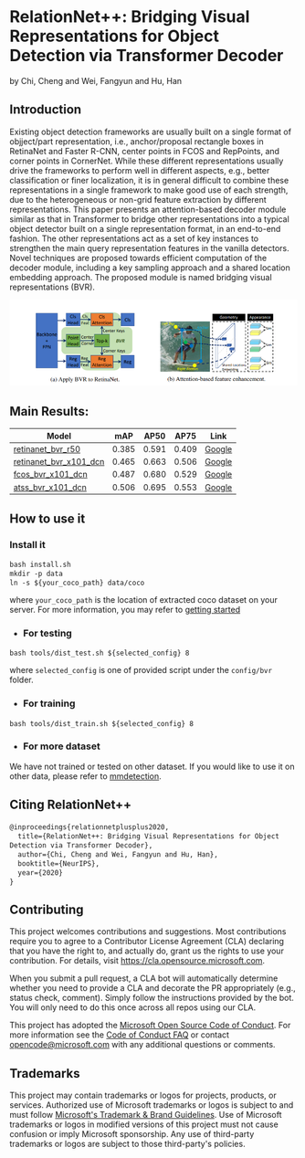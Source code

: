 # RelationNet++: Bridging Visual Representations for Object Detection via Transformer Decoder
by Chi, Cheng and Wei, Fangyun and Hu, Han
## Introduction
Existing object detection frameworks are usually built on a single format of objject/part representation, i.e., anchor/proposal rectangle boxes in RetinaNet and
Faster R-CNN, center points in FCOS and RepPoints, and corner points in CornerNet. While these different representations usually drive the frameworks to perform
well in different aspects, e.g., better classification or finer localization, it is in general difficult to combine these representations in a single framework to make good
use of each strength, due to the heterogeneous or non-grid feature extraction by different representations. This paper presents an attention-based decoder module
similar as that in Transformer to bridge other representations into a typical object detector built on a single representation format, in an end-to-end fashion. The other representations act as a set of key instances to strengthen the main query representation features in the vanilla detectors. Novel techniques are proposed towards efficient computation of the decoder module, including a key sampling approach and a shared location embedding approach. The proposed module is named bridging visual representations (BVR).

<div align="center">
  <img src="demo/rplus.png" width="1178" />
</div>

## Main Results:

|Model|mAP|AP50|AP75|Link|
|----|----|---|---|---|
|[retinanet_bvr_r50](configs/bvr/retinanet_r50_fpn_relation_coco_1x.py)|0.385 |0.591 |0.409|[Google](https://drive.google.com/file/d/1iKygKRi6EmqRsEQgBhJTfToWweVXEltB/view?usp=sharing)|
|[retinanet_bvr_x101_dcn](configs/bvr/retinanet_x101_dcn_fpn_relation_coco_2x.py)|0.465| 0.663| 0.506|[Google](https://drive.google.com/file/d/1YyAG9OAjkeWStGkM5kLy6l95tXEa_E_b/view?usp=sharing)|
|[fcos_bvr_x101_dcn](configs/bvr/fcos_x101_dcn_fpn_relation_coco_2x.py)|0.487| 0.680| 0.529|[Google](https://drive.google.com/file/d/1IT1YBnNLrGQs-Be_drfF2ntEq4OjtCaO/view?usp=sharing)|
|[atss_bvr_x101_dcn](configs/bvr/atss_x101_dcn_fpn_relation_coco_2x.py)|0.506 |0.695| 0.553|[Google](https://drive.google.com/file/d/16kTxTPGIN4O4wFHKhJMdFP_rlZ7eXde9/view?usp=sharing)|
## How to use it
### Install it
```shell
bash install.sh
mkdir -p data 
ln -s ${your_coco_path} data/coco
```
where `your_coco_path` is the location of extracted coco dataset on your server. For more information, you may refer to [getting started](https://github.com/open-mmlab/mmdetection/blob/master/docs/get_started.md)
- ### For testing
```shell
bash tools/dist_test.sh ${selected_config} 8
```
where `selected_config` is one of provided script under the `config/bvr` folder.
- ### For training
```shell
bash tools/dist_train.sh ${selected_config} 8
```
- ### For more dataset
We have not trained or tested on other dataset. If you would like to use it on other data, please refer to [mmdetection](https://github.com/open-mmlab/mmdetection/blob/master/docs/1_exist_data_model.md).
## Citing RelationNet++

```
@inproceedings{relationnetplusplus2020,
  title={RelationNet++: Bridging Visual Representations for Object Detection via Transformer Decoder},
  author={Chi, Cheng and Wei, Fangyun and Hu, Han},
  booktitle={NeurIPS},
  year={2020}
}
```

## Contributing

This project welcomes contributions and suggestions.  Most contributions require you to agree to a
Contributor License Agreement (CLA) declaring that you have the right to, and actually do, grant us
the rights to use your contribution. For details, visit https://cla.opensource.microsoft.com.

When you submit a pull request, a CLA bot will automatically determine whether you need to provide
a CLA and decorate the PR appropriately (e.g., status check, comment). Simply follow the instructions
provided by the bot. You will only need to do this once across all repos using our CLA.

This project has adopted the [Microsoft Open Source Code of Conduct](https://opensource.microsoft.com/codeofconduct/).
For more information see the [Code of Conduct FAQ](https://opensource.microsoft.com/codeofconduct/faq/) or
contact [opencode@microsoft.com](mailto:opencode@microsoft.com) with any additional questions or comments.

## Trademarks

This project may contain trademarks or logos for projects, products, or services. Authorized use of Microsoft 
trademarks or logos is subject to and must follow 
[Microsoft's Trademark & Brand Guidelines](https://www.microsoft.com/en-us/legal/intellectualproperty/trademarks/usage/general).
Use of Microsoft trademarks or logos in modified versions of this project must not cause confusion or imply Microsoft sponsorship.
Any use of third-party trademarks or logos are subject to those third-party's policies.


